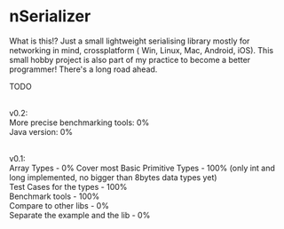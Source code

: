 nSerializer
===========

What is this!?
Just a small lightweight serialising library mostly for networking in mind, crossplatform ( Win, Linux, Mac, Android, iOS). 
This small hobby project is also part of my practice to become a better programmer!
There's a long road ahead. 


TODO <br /><br />

v0.2: <br />
More precise benchmarking tools: 0% <br />
Java version: 0% <br />
<br />

v0.1: <br />
Array Types - 0%
Cover most Basic Primitive Types - 100% (only int and long implemented, no bigger than 8bytes data types yet) <br />
Test Cases for the types - 100% <br />
Benchmark tools - 100% <br />
Compare to other libs - 0% <br />
Separate the example and the lib - 0% <br />
